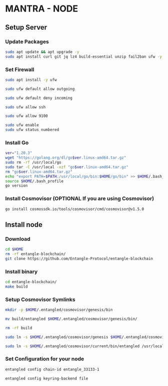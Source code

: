 # MANTRA - NODE
## Setup Server

### Update Packages

```sh
sudo apt update && apt upgrade -y
sudo apt install curl git jq lz4 build-essential unzip fail2ban ufw -y
```

### Set Firewall
```sh
sudo apt install -y ufw
```
```sh
sudo ufw default allow outgoing
```
```sh
sudo ufw default deny incoming
```
```sh
sudo ufw allow ssh
```
```sh
sudo ufw allow 9100
```
```sh
sudo ufw enable
sudo ufw status numbered
```
### Install Go
```sh
ver="1.20.3"
wget "https://golang.org/dl/go$ver.linux-amd64.tar.gz"
sudo rm -rf /usr/local/go
sudo tar -C /usr/local -xzf "go$ver.linux-amd64.tar.gz"
rm "go$ver.linux-amd64.tar.gz"
echo "export PATH=$PATH:/usr/local/go/bin:$HOME/go/bin" >> $HOME/.bash_profile
source $HOME/.bash_profile
go version
```
### Install Cosmovisor (OPTIONAL If you are using Cosmovisor)
```sh
go install cosmossdk.io/tools/cosmovisor/cmd/cosmovisor@v1.5.0
```
## Install node
### Download 
```sh
cd $HOME
rm -rf entangle-blockchain/
git clone https://github.com/Entangle-Protocol/entangle-blockchain
```
### Install binary
```sh
cd entangle-blockchain/
make build
```
### Setup Cosmovisor Symlinks
```sh
mkdir -p $HOME/.entangled/cosmovisor/genesis/bin
```
```sh
mv build/entangled $HOME/.entangled/cosmovisor/genesis/bin/
```
```sh
rm -rf build
```
```sh
sudo ln -s $HOME/.entangled/cosmovisor/genesis $HOME/.entangled/cosmovisor/current
```
```sh
sudo ln -s $HOME/.entangled/cosmovisor/current/bin/entangled /usr/local/bin/entangled
```
### Set Configuration for your node
```sh
entangled config chain-id entangle_33133-1
```
```sh
entangled config keyring-backend file
```
